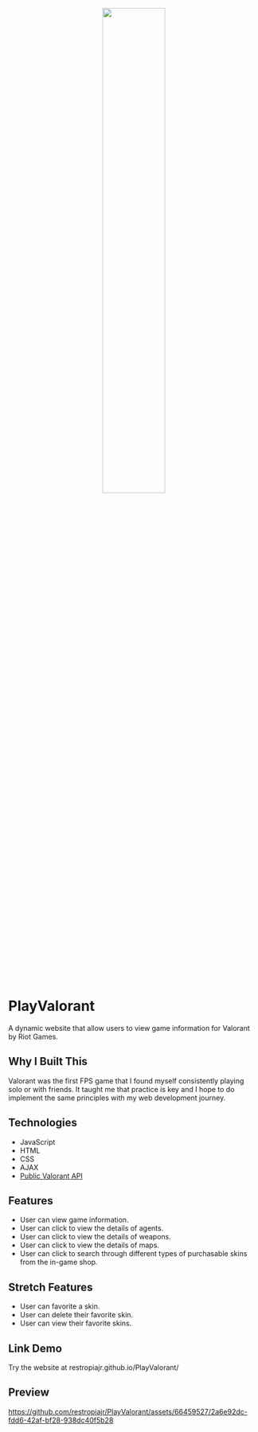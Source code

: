 <p align="center">
  <img src="https://github.com/restropiajr/PlayValorant/assets/66459527/ce53fc3e-8adc-4dec-ad07-6568b26a0144" width=50% height=50%>
</p>

# PlayValorant

A dynamic website that allow users to view game information for Valorant by Riot Games.

## Why I Built This

Valorant was the first FPS game that I found myself consistently playing solo or with friends. It taught me that practice is key and I hope to do implement the same principles with my web development journey.

## Technologies

- JavaScript
- HTML
- CSS
- AJAX
- [Public Valorant API](https://valorant-api.com/)

## Features

- User can view game information.
- User can click to view the details of agents.
- User can click to view the details of weapons.
- User can click to view the details of maps.
- User can click to search through different types of purchasable skins from the in-game shop.

## Stretch Features

- User can favorite a skin.
- User can delete their favorite skin.
- User can view their favorite skins.
  
## Link Demo

Try the website at restropiajr.github.io/PlayValorant/

## Preview

https://github.com/restropiajr/PlayValorant/assets/66459527/2a6e92dc-fdd6-42af-bf28-938dc40f5b28





